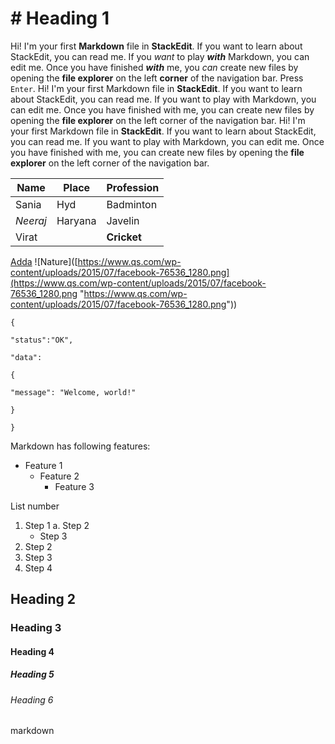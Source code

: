 # # Heading 1
Hi! I'm your first **Markdown** file in **StackEdit**. If you want to learn about StackEdit, you can read me. If you *want* to play ***with*** Markdown, you can edit me. Once you have finished ___with___ me, you _can_ create new files by opening the **file explorer** on the left __corner__ of the navigation bar. Press `Enter`.
Hi! I'm your first Markdown file in **StackEdit**. If you want to learn about StackEdit, you can read me. If you want to play with Markdown, you can edit me. Once you have finished with me, you can create new files by opening the **file explorer** on the left corner of the navigation bar.
Hi! I'm your first Markdown file in **StackEdit**. If you want to learn about StackEdit, you can read me. If you want to play with Markdown, you can edit me. Once you have finished with me, you can create new files by opening the **file explorer** on the left corner of the navigation bar.

Name | Place | Profession
--- | --- | ---
Sania | Hyd | Badminton
_Neeraj_ | Haryana | Javelin
Virat | | **Cricket**


[Adda](https://adda.io/login)
![Nature]([https://www.qs.com/wp-content/uploads/2015/07/facebook-76536_1280.png](https://www.qs.com/wp-content/uploads/2015/07/facebook-76536_1280.png "https://www.qs.com/wp-content/uploads/2015/07/facebook-76536_1280.png"))

```
{

"status":"OK",

"data":

{

"message": "Welcome, world!"

}

}
```
Markdown has following features:
* Feature 1
	* Feature 2
		* Feature 3



List number
1. Step 1
	a. Step 2
	  * Step 3
2. Step 2
3. Step 3
4. Step 4

## Heading 2
### Heading 3
#### Heading 4
##### Heading 5
###### Heading 6
markdown